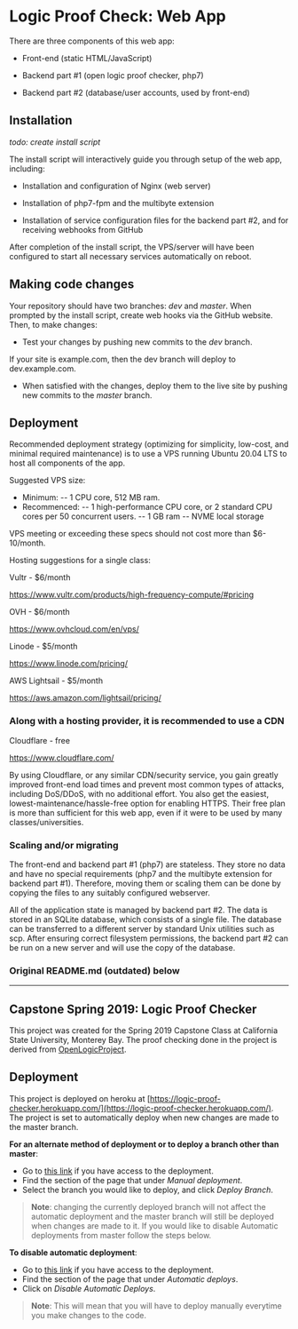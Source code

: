 # Logic Proof Check: Web App

There are three components of this web app:

- Front-end (static HTML/JavaScript)

- Backend part #1 (open logic proof checker, php7)

- Backend part #2 (database/user accounts, used by front-end)

## Installation

_todo: create install script_

The install script will interactively guide you through setup of the web app, including:

- Installation and configuration of Nginx (web server)

- Installation of php7-fpm and the multibyte extension

- Installation of service configuration files for the backend part #2, and for receiving webhooks from GitHub

After completion of the install script, the VPS/server will have been configured to start all necessary services automatically on reboot.


## Making code changes

Your repository should have two branches: _dev_ and _master_. When prompted by the install script, create web hooks via the GitHub website. Then, to make changes:

- Test your changes by pushing new commits to the _dev_ branch.

If your site is example.com, then the dev branch will deploy to dev.example.com.

- When satisfied with the changes, deploy them to the live site by pushing new commits to the _master_ branch.

## Deployment

Recommended deployment strategy (optimizing for simplicity, low-cost, and minimal required maintenance) is to use a VPS running Ubuntu 20.04 LTS to host all components of the app.

Suggested VPS size:

- Minimum:
-- 1 CPU core, 512 MB ram.
- Recommenced:
-- 1 high-performance CPU core, or 2 standard CPU cores per 50 concurrent users.
-- 1 GB ram
-- NVME local storage

VPS meeting or exceeding these specs should not cost more than $6-10/month.

Hosting suggestions for a single class:

Vultr - $6/month

https://www.vultr.com/products/high-frequency-compute/#pricing

OVH - $6/month

https://www.ovhcloud.com/en/vps/

Linode - $5/month

https://www.linode.com/pricing/

AWS Lightsail - $5/month

https://aws.amazon.com/lightsail/pricing/

### Along with a hosting provider, it is recommended to use a CDN

Cloudflare - free

https://www.cloudflare.com/

By using Cloudflare, or any similar CDN/security service, you gain greatly improved front-end load times and prevent most common types of attacks, including DoS/DDoS, with no additional effort. You also get the easiest, lowest-maintenance/hassle-free option for enabling HTTPS. Their free plan is more than sufficient for this web app, even if it were to be used by many classes/universities.

### Scaling and/or migrating

The front-end and backend part #1 (php7) are stateless. They store no data and have no special requirements (php7 and the multibyte extension for backend part #1). Therefore, moving them or scaling them can be done by copying the files to any suitably configured webserver.

All of the application state is managed by backend part #2. The data is stored in an SQLite database, which consists of a single file. The database can be transferred to a different server by standard Unix utilities such as scp. After ensuring correct filesystem permissions, the backend part #2 can be run on a new server and will use the copy of the database.
### Original README.md (outdated) below
-----
## Capstone Spring 2019: Logic Proof Checker
This project was created for the Spring 2019 Capstone Class at California State University, Monterey Bay. The proof checking done in the project is derived from [OpenLogicProject](https://github.com/OpenLogicProject/fitch-checker).

## Deployment
This project is deployed on heroku at [https://logic-proof-checker.herokuapp.com/](https://logic-proof-checker.herokuapp.com/). The project is set to automatically deploy when new changes are made to the master branch. 

**For an alternate method of deployment or to deploy a branch other than master**: 

- Go to [this link](https://dashboard.heroku.com/apps/logic-proof-checker/deploy/github) if you have access to the deployment.
- Find the section of the page that under _Manual deployment_.
- Select the branch you would like to deploy, and click _Deploy Branch_.
> **Note**: changing the currently deployed branch will not affect the automatic deployment and the master branch will still be deployed when changes are made to it. If you would like to disable Automatic deployments from master follow the steps below.

**To disable automatic deployment**: 

- Go to [this link](https://dashboard.heroku.com/apps/logic-proof-checker/deploy/github) if you have access to the deployment.
- Find the section of the page that under _Automatic deploys_.
- Click on _Disable Automatic Deploys_.
> **Note**: This will mean that you will have to deploy manually everytime you make changes to the code.
